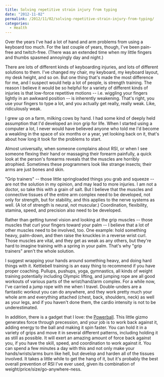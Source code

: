 ```yaml
---
title: Solving repetitive strain injury from typing
date: "2012-11-02"
permalink: /2012/11/02/solving-repetitive-strain-injury-from-typing/
categories:
  - Health
---
```

Over the years I've had a lot of hand and arm problems from using a keyboard too much. For the last couple of years, though, I've been pain-free and twitch-free. (There was an extended time when my little fingers and thumbs spasmed annoyingly day and night.)

There are lots of different kinds of keyboarding injuries, and lots of different solutions to them. I've changed my chair, my keyboard, my keyboard layout, my desk height, and so on. But one thing that's made the most difference for me, and I suspect would help a lot of people, is strength training. The reason I believe it would be so helpful for a variety of different kinds of injuries is that low-force repetitive motions -- i.e. wiggling your fingers lightly in an awkward position -- is inherently weakening. That's right, you use your fingers to type a lot, and you actually get really, really weak. Like, ridiculously weak.

I grew up on a farm, milking cows by hand. I had some kind of deeply held assumption that I'd developed an iron grip for life. When I started using a computer a lot, I never would have believed anyone who told me I'd become a weakling in the space of six months or a year, yet looking back on it, that's about how long it took for the problems to start.

Almost universally, when someone complains about RSI, or when I see someone flexing their hand or massaging their forearm painfully, a quick look at the person's forearms reveals that the muscles are horribly atrophied. Sometimes these programmers look like strange insects; their arms are just bones and skin.

"Grip trainers" -- those little springloaded things you grab and squeeze -- are not the solution in my opinion, and may lead to more injuries. I am not a doctor, so take this with a grain of salt. But I believe that the muscles and connective tissues of the entire arm complex need to be developed, not only for strength, but for stability, and this applies to the nerve systems as well. (A lot of strength is neural, not muscular.) Coordination, flexibility, stamina, speed, and precision also need to be developed.

Rather than getting tunnel vision and looking at the grip muscles -- those muscles that curl your fingers toward your palm -- I believe that a lot of other muscles need to be involved, too. One example: hold something heavy, palm-down, and then raise the knuckles in a reverse wrist curl. Those muscles are vital, and they get as weak as any others, but they're hard to imagine training with a spring in your palm. That's why "grip trainers" aren't the whole solution.

I suggest wrapping your hands around something heavy, and doing hard things with it. Kettlebell training is an easy thing to recommend if you have proper coaching. Pullups, pushups, yoga, gymnastics, all kinds of weight training potentially including Olympic lifting, and jumping rope are all good workouts of various parts of the wrist/hand/arm complex. For a while now, I've carried a jump rope with me when I travel. Double-unders are a fantastic workout you can do anywhere, and they work pretty much your whole arm and everything attached (chest, back, shoulders, neck) as well as your legs, and if you haven't done them, the cardio intensity is not to be underestimated.

In addition, there is a gadget that I love: the [Powerball][1]. This little gizmo generates force through precession, and your job is to work back against it, adding energy to the ball and making it spin faster. You can hold it in a variety of grips and move it in several different patterns, including holding it as still as possible. It will exert an amazing amount of force back against you, if you have the skill, speed, and coordination to work against it. You can spend a few minutes a day with this and not only make your hands/wrists/arms burn like hell, but develop and harden all of the tissues involved. It takes a little while to get the hang of it, but it's probably the best overall prevention of RSI I've ever used, given its combination of weight/price/size/go-anywhere-ness.

 [1]: http://www.amazon.com/Exercise-Fitness-Powerball-Blue-Exerciser/dp/B006LVJKGM/?tag=xaprb-20
